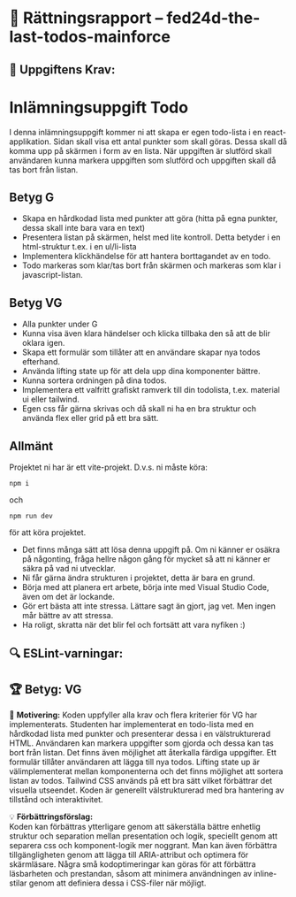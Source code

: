 # 📌 Rättningsrapport – fed24d-the-last-todos-mainforce

## 🎯 Uppgiftens Krav:
# Inlämningsuppgift Todo

I denna inlämningsuppgift kommer ni att skapa er egen todo-lista i en react-applikation.
Sidan skall visa ett antal punkter som skall göras. Dessa skall då komma upp på skärmen i form av en lista. När uppgiften är slutförd skall användaren kunna markera uppgiften som slutförd och uppgiften skall då tas bort från listan.

## Betyg G

- Skapa en hårdkodad lista med punkter att göra (hitta på egna punkter, dessa skall inte bara vara en text)
- Presentera listan på skärmen, helst med lite kontroll. Detta betyder i en html-struktur t.ex. i en ul/li-lista
- Implementera klickhändelse för att hantera borttagandet av en todo.
- Todo markeras som klar/tas bort från skärmen och markeras som klar i javascript-listan.

## Betyg VG

- Alla punkter under G
- Kunna visa även klara händelser och klicka tillbaka den så att de blir oklara igen.
- Skapa ett formulär som tillåter att en användare skapar nya todos efterhand.
- Använda lifting state up för att dela upp dina komponenter bättre.
- Kunna sortera ordningen på dina todos.
- Implementera ett valfritt grafiskt ramverk till din todolista, t.ex. material ui eller tailwind.
- Egen css får gärna skrivas och då skall ni ha en bra struktur och använda flex eller grid på ett bra sätt.

## Allmänt

Projektet ni har är ett vite-projekt. D.v.s. ni måste köra:

```shell
npm i
```

och

```shell
npm run dev 
```

för att köra projektet.

- Det finns många sätt att lösa denna uppgift på. Om ni känner er osäkra på någonting, fråga hellre någon gång för mycket så att ni känner er säkra på vad ni utvecklar.
- Ni får gärna ändra strukturen i projektet, detta är bara en grund.
- Börja med att planera ert arbete, börja inte med Visual Studio Code, även om det är lockande.
- Gör ert bästa att inte stressa. Lättare sagt än gjort, jag vet. Men ingen mår bättre av att stressa.
- Ha roligt, skratta när det blir fel och fortsätt att vara nyfiken :)


## 🔍 ESLint-varningar:


## 🏆 **Betyg: VG**
📌 **Motivering:** Koden uppfyller alla krav och flera kriterier för VG har implementerats. Studenten har implementerat en todo-lista med en hårdkodad lista med punkter och presenterar dessa i en välstrukturerad HTML. Användaren kan markera uppgifter som gjorda och dessa kan tas bort från listan. Det finns även möjlighet att återkalla färdiga uppgifter. Ett formulär tillåter användaren att lägga till nya todos. Lifting state up är välimplementerat mellan komponenterna och det finns möjlighet att sortera listan av todos. Tailwind CSS används på ett bra sätt vilket förbättrar det visuella utseendet. Koden är generellt välstrukturerad med bra hantering av tillstånd och interaktivitet.

💡 **Förbättringsförslag:**  
Koden kan förbättras ytterligare genom att säkerställa bättre enhetlig struktur och separation mellan presentation och logik, speciellt genom att separera css och komponent-logik mer noggrant. Man kan även förbättra tillgängligheten genom att lägga till ARIA-attribut och optimera för skärmläsare. Några små kodoptimeringar kan göras för att förbättra läsbarheten och prestandan, såsom att minimera användningen av inline-stilar genom att definiera dessa i CSS-filer när möjligt.